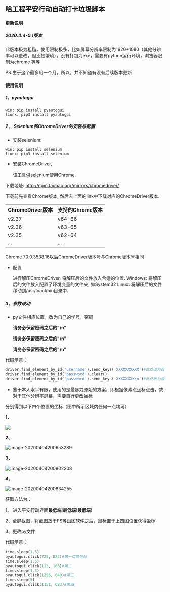 ##  哈工程平安行动自动打卡垃圾脚本

####  更新说明

#####  2020.4.4-0.1版本

此版本极为粗糙，使用限制极多，比如屏幕分辨率限制为1920*1080（其他分辨率可以更改，但比较繁琐），没有打包为exe，需要有python运行环境，浏览器限制为chrome 等等

PS.由于这个最多用一个月，所以，并不知道有没有后续版本更新

#### 使用说明

##### 1、pyautogui

```shell
win: pip install pyautogui
liunx: pip3 install pyautogui
```

##### 2、 Selenium和ChromeDriver的安装与配置

* 安装selenium:

```shell
win: pip install selenium
liunx: pip3 install selenium
```

* 安装ChromeDriver,

  该工具供selenium使用Chrome.

下载地址: http://npm.taobao.org/mirrors/chromedriver/

下载前先查看Chrome版本, 然后去上面的link中下载对应的ChromeDriver版本.

| ChromeDriver版本 | 支持的Chrome版本 |
| ---------------- | ---------------- |
|v2.37|v64-66|
|v2.36|v63-65|
|v2.35|v62-64|
|...|...|

Chrome 70.0.3538.16以后ChromeDriver版本号与Chrome版本号相同


* 配置

  进行解压ChromeDriver.
  将解压后的文件放入合适的位置.
  Windows: 将解压后的文件放入配置了环境变量的文件夹, 如System32
  Linux: 将解压后的文件移动到/usr/loacl/bin目录中.

##### 3、参数改动

* py文件相应位置，改为自己的学号，密码

  **请务必保留密码之后的"\n"**

  **请务必保留密码之后的"\n"**

  **请务必保留密码之后的"\n"**

代码示意：

```python
driver.find_element_by_id('username').send_keys('XXXXXXXXXX')#此处改为自己的学号
driver.find_element_by_id('password').clear()
driver.find_element_by_id('password').send_keys('XXXXXXXX\n')#此处改为自己的密码，并保留"\n"
```



* 鉴于本人水平有限，使用的是最暴力原始的方案，即根据像素点坐标点击，故对于其他分辨率屏幕，需要自行更改坐标

分别得到以下四个位置的坐标（图中所示区域内任何一点均可）

**1、**

![](C:\Users\Albert\AppData\Roaming\Typora\typora-user-images\image-20200404200623388.png)

**2、**

![image-20200404200653289](C:\Users\Albert\AppData\Roaming\Typora\typora-user-images\image-20200404200653289.png)

**3、**

![image-20200404200802208](C:\Users\Albert\AppData\Roaming\Typora\typora-user-images\image-20200404200802208.png)

**4、**

![image-20200404200834255](C:\Users\Albert\AppData\Roaming\Typora\typora-user-images\image-20200404200834255.png)

获取方法为：

1、 进入平安行动界面**最低端**!**最低端**!**最低端**!

2、全屏截图，将截图放于PS等画图软件之后，鼠标置于上四图位置获得坐标

3、更改py文件

代码示意：

```python
time.sleep(1.5)
pyautogui.click(725, 822)#第一位置坐标
time.sleep(1.5)
pyautogui.click(113, 163)#第二
time.sleep(1.5)
pyautogui.click(1256, 640)#第三
time.sleep(5)
pyautogui.click(1151, 623)#第四
```

